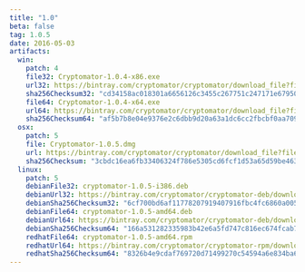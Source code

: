 ```yaml
---
title: "1.0"
beta: false
tag: 1.0.5
date: 2016-05-03
artifacts:
  win:
    patch: 4
    file32: Cryptomator-1.0.4-x86.exe
    url32: https://bintray.com/cryptomator/cryptomator/download_file?file_path=Cryptomator-1.0.4-x86.exe
    sha256Checksum32: "cd34158ac018301a6656126c3455c267751c247171e67950e87b9aac62c38a34"
    file64: Cryptomator-1.0.4-x64.exe
    url64: https://bintray.com/cryptomator/cryptomator/download_file?file_path=Cryptomator-1.0.4-x64.exe
    sha256Checksum64: "af5b7b8e04e9376e2c6dbb9d20a63a1dc6cc2fbcbf0aa7099f2e7fe7be6a6f23"
  osx:
    patch: 5
    file: Cryptomator-1.0.5.dmg
    url: https://bintray.com/cryptomator/cryptomator/download_file?file_path=Cryptomator-1.0.5.dmg
    sha256Checksum: "3cbdc16ea6fb33406324f786e5305cd6fcf1d53a65d59be46333eea85e33fae3"
  linux:
    patch: 5
    debianFile32: cryptomator-1.0.5-i386.deb
    debianUrl32: https://bintray.com/cryptomator/cryptomator-deb/download_file?file_path=cryptomator-1.0.5-i386.deb
    debianSha256Checksum32: "6cf700bd6af11778207919407916fbc4fc6860a005b06370168d961a4de80a15"
    debianFile64: cryptomator-1.0.5-amd64.deb
    debianUrl64: https://bintray.com/cryptomator/cryptomator-deb/download_file?file_path=cryptomator-1.0.5-amd64.deb
    debianSha256Checksum64: "166a531282335983b42e6a5fd747c816ec674fcab7e79b9f0891a3ef3b120def"
    redhatFile64: cryptomator-1.0.5-amd64.rpm
    redhatUrl64: https://bintray.com/cryptomator/cryptomator-rpm/download_file?file_path=cryptomator-1.0.5-amd64.rpm
    redhatSha256Checksum64: "8326b4e9cdaf769720d71499270c54594a6e834ba606458de67ed00f6860e3df"
---
```

